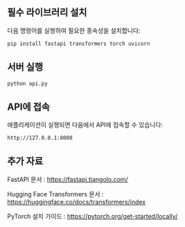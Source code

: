 ## 필수 라이브러리 설치
다음 명령어를 실행하여 필요한 종속성을 설치합니다:
```bash
pip install fastapi transformers torch uvicorn
```

## 서버 실행
```bash
python api.py
```

## API에 접속
애플리케이션이 실행되면 다음에서 API에 접속할 수 있습니다:
```bash
http://127.0.0.1:8000
```

## 추가 자료
FastAPI 문서 : https://fastapi.tiangolo.com/

Hugging Face Transformers 문서 : https://huggingface.co/docs/transformers/index

PyTorch 설치 가이드 : https://pytorch.org/get-started/locally/
